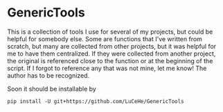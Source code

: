 # GenericTools

This is a collection of tools I use for several of my projects, but could be helpful for somebody else. Some are functions that I've written from scratch, 
but many are collected from other projects, but it was helpful for me to have them centralized. If they were collected from another project, the original
is referenced close to the function or at the beginning of the script. If I forgot to reference any that was not mine, let me know! The author has to be recognized.

Soon it should be installable by 

```pip install -U git+https://github.com/LuCeHe/GenericTools```

